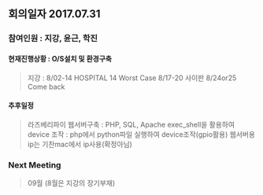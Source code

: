 ## 회의일자 2017.07.31
### 참여인원 : 지강, 윤근, 학진
#### 현재진행상황 :  O/S설치 및 환경구축
> 지강 : 8/02-14 HOSPITAL 14 Worst Case
 			 8/17-20 사이판
 			 8/24or25 Come back
#### 추후일정 
> 라즈베리파이 웹서버구축 : PHP, SQL, Apache
 exec_shell을 활용하여 device 조작 : php에서 python파일 실행하여 device조작(gpio활용)
 웹서버용 ip는 기찬mac에서 ip사용(확정아님)

### Next Meeting
> 09월 (8월은 지강의 장기부재)
